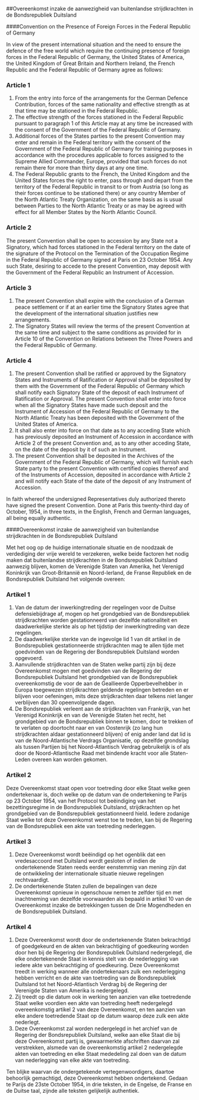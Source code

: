 <meta http-equiv='Content-Type' content='text/html; charset=utf-8' />

##Overeenkomst inzake de aanwezigheid van buitenlandse strijdkrachten in de Bondsrepubliek Duitsland

####Convention on the Presence of Foreign Forces in the Federal Republic of Germany

In view of the present international situation and the need to ensure the defence of the free world which require the continuing presence of foreign forces in the Federal Republic of Germany, the United States of America, the United Kingdom of Great Britain and Northern Ireland, the French Republic and the Federal Republic of Germany agree as follows:    

### Article  1  

1.  From the entry into force of the arrangements for the German Defence Contribution, forces of the same nationality and effective strength as at that time may be stationed in the Federal Republic.   
2.  The effective strength of the forces stationed in the Federal Republic pursuant to paragraph 1 of this Article may at any time be increased with the consent of the Government of the Federal Republic of Germany.   
3.  Additional forces of the States parties to the present Convention may enter and remain in the Federal territory with the consent of the Government of the Federal Republic of Germany for training purposes in accordance with the procedures applicable to forces assigned to the Supreme Allied Commander, Europe, provided that such forces do not remain there for more than thirty days at any one time.   
4.  The Federal Republic grants to the French, the United Kingdom and the United States forces the right to enter, pass through and depart from the territory of the Federal Republic in transit to or from Austria (so long as their forces continue to be stationed there) or any country Member of the North Atlantic Treaty Organization, on the same basis as is usual between Parties to the North Atlantic Treaty or as may be agreed with effect for all Member States by the North Atlantic Council.   

### Article  2  

The present Convention shall be open to accession by any State not a Signatory, which had forces stationed in the Federal territory on the date of the signature of the Protocol on the Termination of the Occupation Regime in the Federal Republic of Germany signed at Paris on 23 October 1954. Any such State, desiring to accede to the present Convention, may deposit with the Government of the Federal Republic an Instrument of Accession.  

### Article  3  

1.  The present Convention shall expire with the conclusion of a German peace settlement or if at an earlier time the Signatory States agree that the development of the international situation justifies new arrangements.   
2.  The Signatory States will review the terms of the present Convention at the same time and subject to the same conditions as provided for in Article 10 of the Convention on Relations between the Three Powers and the Federal Republic of Germany.   

### Article  4  

1.  The present Convention shall be ratified or approved by the Signatory States and Instruments of Ratification or Approval shall be deposited by them with the Government of the Federal Republic of Germany which shall notify each Signatory State of the deposit of each Instrument of Ratification or Approval. The present Convention shall enter into force when all the Signatory States have made such deposit and the Instrument of Accession of the Federal Republic of Germany to the North Atlantic Treaty has been deposited with the Government of the United States of America.   
2.  It shall also enter into force on that date as to any acceding State which has previously deposited an Instrument of Accession in accordance with Article 2 of the present Convention and, as to any other acceding State, on the date of the deposit by it of such an Instrument.   
3.  The present Convention shall be deposited in the Archives of the Government of the Federal Republic of Germany, which will furnish each State party to the present Convention with certified copies thereof and of the Instruments of Accession, deposited in accordance with Article 2 and will notify each State of the date of the deposit of any Instrument of Accession.   

In faith whereof the undersigned Representatives duly authorized thereto have signed the present Convention. Done at Paris this twenty-third day of October, 1954, in three texts, in the English, French and German languages, all being equally authentic.  

####Overeenkomst inzake de aanwezigheid van buitenlandse strijdkrachten in de Bondsrepubliek Duitsland

Met het oog op de huidige internationale situatie en de noodzaak de verdediging der vrije wereld te verzekeren, welke beide factoren het nodig maken dat buitenlandse strijdkrachten in de Bondsrepubliek Duitsland aanwezig blijven, komen de Verenigde Staten van Amerika, het Verenigd Koninkrijk van Groot-Britannië en Noord-Ierland, de Franse Republiek en de Bondsrepubliek Duitsland het volgende overeen:    

### Artikel  1  

1.  Van de datum der inwerkingtreding der regelingen voor de Duitse defensiebijdrage af, mogen op het grondgebied van de Bondsrepubliek strijdkrachten worden gestationneerd van dezelfde nationaliteit en daadwerkelijke sterkte als op het tijdstip der inwerkingtreding van deze regelingen.   
2.  De daadwerkelijke sterkte van de ingevolge lid 1 van dit artikel in de Bondsrepubliek gestationneerde strijdkrachten mag te allen tijde met goedvinden van de Regering der Bondsrepubliek Duitsland worden opgevoerd.   
3.  Aanvullende strijdkrachten van de Staten welke partij zijn bij deze Overeenkomst mogen met goedvinden van de Regering der Bondsrepubliek Duitsland het grondgebied van de Bondsrepubliek overeenkomstig de voor de aan de Geallieerde Opperbevelhebber in Europa toegewezen strijdkrachten geldende regelingen betreden en er blijven voor oefeningen, mits deze strijdkrachten daar telkens niet langer verblijven dan 30 opeenvolgende dagen.   
4.  De Bondsrepubliek verleent aan de strijdkrachten van Frankrijk, van het Verenigd Koninkrijk en van de Verenigde Staten het recht, het grondgebied van de Bondsrepubliek binnen te komen, door te trekken of te verlaten op doortocht naar en van Oostenrijk (zo lang hun strijdkrachten aldaar gestationneerd blijven) of enig ander land dat lid is van de Noord-Atlantische Verdrags Organisatie, op dezelfde grondslag als tussen Partijen bij het Noord-Atlantisch Verdrag gebruikelijk is of als door de Noord-Atlantische Raad met bindende kracht voor alle Staten-Leden overeen kan worden gekomen.   

### Artikel  2  

Deze Overeenkomst staat open voor toetreding door elke Staat welke geen ondertekenaar is, doch welke op de datum van de ondertekening te Parijs op 23 October 1954, van het Protocol tot beëindiging van het bezettingsregime in de Bondsrepubliek Duitsland, strijdkrachten op het grondgebied van de Bondsrepubliek gestationneerd hield. Iedere zodanige Staat welke tot deze Overeenkomst wenst toe te treden, kan bij de Regering van de Bondsrepubliek een akte van toetreding nederleggen.  

### Artikel  3  

1.  Deze Overeenkomst wordt beëindigd op het ogenblik dat een vredesaccoord met Duitsland wordt gesloten of indien de ondertekenende Staten reeds eerder eenstemmig van mening zijn dat de ontwikkeling der internationale situatie nieuwe regelingen rechtvaardigt.   
2.  De ondertekenende Staten zullen de bepalingen van deze Overeenkomst opnieuw in ogenschouw nemen te zelfder tijd en met inachtneming van dezelfde voorwaarden als bepaald in artikel 10 van de Overeenkomst inzake de betrekkingen tussen de Drie Mogendheden en de Bondsrepubliek Duitsland.   

### Artikel  4  

1.  Deze Overeenkomst wordt door de ondertekenende Staten bekrachtigd of goedgekeurd en de akten van bekrachtiging of goedkeuring worden door hen bij de Regering der Bondsrepubliek Duitsland nedergelegd, die elke ondertekenende Staat in kennis stelt van de nederlegging van iedere akte van bekrachtiging of goedkeuring. Deze Overeenkomst treedt in werking wanneer alle ondertekenaars zulk een nederlegging hebben verricht en de akte van toetreding van de Bondsrepubliek Duitsland tot het Noord-Atlantisch Verdrag bij de Regering der Verenigde Staten van Amerika is nedergelegd.   
2.  Zij treedt op die datum ook in werking ten aanzien van elke toetredende Staat welke voordien een akte van toetreding heeft nedergelegd overeenkomstig artikel 2 van deze Overeenkomst, en ten aanzien van elke andere toetredende Staat op de datum waarop deze zulk een akte nederlegt.   
3.  Deze Overeenkomst zal worden nedergelegd in het archief van de Regering der Bondsrepubliek Duitsland, welke aan elke Staat die bij deze Overeenkomst partij is, gewaarmerkte afschriften daarvan zal verstrekken, alsmede van de overeenkomstig artikel 2 nedergelegde akten van toetreding en elke Staat mededeling zal doen van de datum van nederlegging van elke akte van toetreding.   

Ten blijke waarvan de ondergetekende vertegenwoordigers, daartoe behoorlijk gemachtigd, deze Overeenkomst hebben ondertekend. Gedaan te Parijs de 23ste October 1954, in drie teksten, in de Engelse, de Franse en de Duitse taal, zijnde alle teksten gelijkelijk authentiek.  

